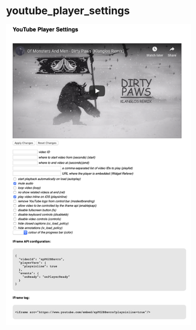 # youtube_player_settings

![alt text](https://github.com/turri87/youtube_player_settings/blob/master/app.png)

